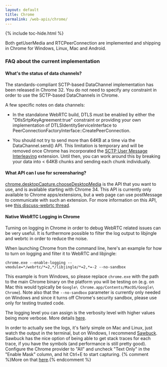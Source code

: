 ```yaml
---
layout: default
title: Chrome
permalink: /web-apis/chrome/
---
```



{% include toc-hide.html %}


Both getUserMedia and RTCPeerConnection are implemented and shipping in Chrome
for Windows, Linux, Mac and Android.


### FAQ about the current implementation


#### What's the status of data channels?

The standards-compliant SCTP-based DataChannel implementation has been
released in Chrome 32. You do not need to specify any constraint in order to
use the SCTP-based DataChannels in Chrome.

A few specific notes on data channels:

  * In the standalone WebRTC build, DTLS must be enabled by either the
    "DtlsSrtpKeyAgreement:true" constraint or providing your own
    implementation of DTLSIdentityServiceInterface to
    PeerConnectionFactoryInterface::CreatePeerConnection.

  * You should not try to send more than 64KB at a time via the
    DataChannel.send() API. This limitation is temporary and will be removed once Chrome has incorporated the [SCTP User Message Interleaving][6] extension. Until then, you can
    work around this by breaking your data into < 64KB chunks and sending each
    chunk individually.

#### What API can I use for screensharing?

[chrome.desktopCapture.chooseDesktopMedia][1] is the API that you want to use,
and is available starting with Chrome 34. This API is currently only available
to Chrome apps/extensions, but a web page can use postMessage to communicate
with such an extension. For more information on this API, see
[this discuss-webrtc thread][2].


#### Native WebRTC Logging in Chrome

Turning on logging in Chrome in order to debug WebRTC related issues can be
very useful. It is furthermore possible to filter the log output to libjingle
and webrtc in order to reduce the noise.

When launching Chrome from the command line, here's an example for how to turn
on logging and filter it to WebRTC and libjingle:

~~~~~
chrome.exe --enable-logging --vmodule=*/webrtc/*=2,*/libjingle/*=2,*=-2 --no-sandbox
~~~~~

This example is from Windows, so please replace `chrome.exe` with the path to
the main Chrome binary on the platform you will be testing on (e.g. on Mac
this would typically be `Google\ Chrome.app/Contents/MacOS/Google\ Chrome`).
Note also that the `--no-sandbox` parameter is currently only needed on
Windows and since it turns off Chrome's security sandbox, please use only for
testing trusted code.

The logging level you can assign is the verbosity level with higher values
being more verbose. More details [here][3].

In order to actually see the logs, it's fairly simple on Mac and Linux, just
watch the output in the terminal, but on Windows, I recommend [Sawbuck][4].
Sawbuck has the nice option of being able to get stack traces for each trace,
if you have the symbols (and performance is still pretty good). Configure the
Chrome provider to "All" and uncheck "Text Only" in the "Enable Mask" column,
and hit Ctrl+E to start capturing. {% comment %}More on that [here][5].{% endcomment %}

[1]: https://developer.chrome.com/extensions/desktopCapture#method-chooseDesktopMedia
[2]: https://groups.google.com/forum/#!msg/discuss-webrtc/j6jmyBFt9QI/6cjiksWiYaEJ
[3]: https://www.chromium.org/for-testers/enable-logging
[4]: https://code.google.com/p/sawbuck/
[5]: https://wiki.corp.google.com/twiki/bin/view/Main/SawbuckProject
[6]: https://tools.ietf.org/html/rfc8260


